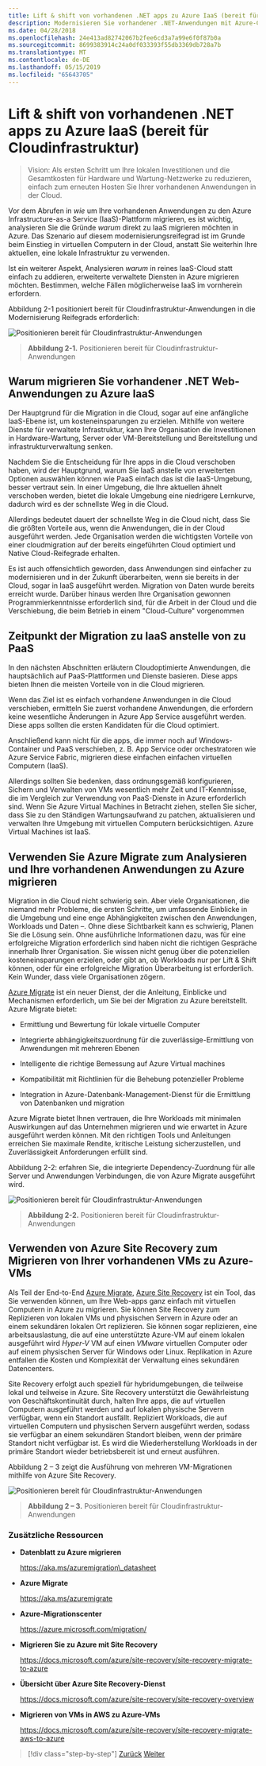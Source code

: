 ```yaml
---
title: Lift & shift von vorhandenen .NET apps zu Azure IaaS (bereit für Cloudinfrastruktur)
description: Modernisieren Sie vorhandener .NET-Anwendungen mit Azure-Cloud und Windows-Containern.
ms.date: 04/28/2018
ms.openlocfilehash: 24e413ad82742067b2fee6cd3a7a99e6f0f87b0a
ms.sourcegitcommit: 8699383914c24a0df033393f55db3369db728a7b
ms.translationtype: MT
ms.contentlocale: de-DE
ms.lasthandoff: 05/15/2019
ms.locfileid: "65643705"
---
```

# <a name="lift-and-shift-existing-net-apps-to-azure-iaas-cloud-infrastructure-ready"></a>Lift & shift von vorhandenen .NET apps zu Azure IaaS (bereit für Cloudinfrastruktur)

> Vision: Als ersten Schritt um Ihre lokalen Investitionen und die Gesamtkosten für Hardware und Wartung-Netzwerke zu reduzieren, einfach zum erneuten Hosten Sie Ihrer vorhandenen Anwendungen in der Cloud.

Vor dem Abrufen in *wie* um Ihre vorhandenen Anwendungen zu den Azure Infrastructure-as-a Service (IaaS)-Plattform migrieren, es ist wichtig, analysieren Sie die Gründe *warum* direkt zu IaaS migrieren möchten in Azure. Das Szenario auf diesem modernisierungsreifegrad ist im Grunde beim Einstieg in virtuellen Computern in der Cloud, anstatt Sie weiterhin Ihre aktuellen, eine lokale Infrastruktur zu verwenden.

Ist ein weiterer Aspekt, Analysieren *warum* in reines IaaS-Cloud statt einfach zu addieren, erweiterte verwaltete Diensten in Azure migrieren möchten. Bestimmen, welche Fällen möglicherweise IaaS im vornherein erfordern.

Abbildung 2-1 positioniert bereit für Cloudinfrastruktur-Anwendungen in die Modernisierung Reifegrads erforderlich:

![Positionieren bereit für Cloudinfrastruktur-Anwendungen](./media/image2-1.png)

> **Abbildung 2-1.** Positionieren bereit für Cloudinfrastruktur-Anwendungen

## <a name="why-migrate-existing-net-web-applications-to-azure-iaas"></a>Warum migrieren Sie vorhandener .NET Web-Anwendungen zu Azure IaaS

Der Hauptgrund für die Migration in die Cloud, sogar auf eine anfängliche IaaS-Ebene ist, um kosteneinsparungen zu erzielen. Mithilfe von weitere Dienste für verwaltete Infrastruktur, kann Ihre Organisation die Investitionen in Hardware-Wartung, Server oder VM-Bereitstellung und Bereitstellung und infrastrukturverwaltung senken.

Nachdem Sie die Entscheidung für Ihre apps in die Cloud verschoben haben, wird der Hauptgrund, warum Sie IaaS anstelle von erweiterten Optionen auswählen können wie PaaS einfach das ist die IaaS-Umgebung, besser vertraut sein. In einer Umgebung, die Ihre aktuellen ähnelt verschoben werden, bietet die lokale Umgebung eine niedrigere Lernkurve, dadurch wird es der schnellste Weg in die Cloud.

Allerdings bedeutet dauert der schnellste Weg in die Cloud nicht, dass Sie die größten Vorteile aus, wenn die Anwendungen, die in der Cloud ausgeführt werden. Jede Organisation werden die wichtigsten Vorteile von einer cloudmigration auf der bereits eingeführten Cloud optimiert und Native Cloud-Reifegrade erhalten.

Es ist auch offensichtlich geworden, dass Anwendungen sind einfacher zu modernisieren und in der Zukunft überarbeiten, wenn sie bereits in der Cloud, sogar in IaaS ausgeführt werden. Migration von Daten wurde bereits erreicht wurde. Darüber hinaus werden Ihre Organisation gewonnen Programmierkenntnisse erforderlich sind, für die Arbeit in der Cloud und die Verschiebung, die beim Betrieb in einem "Cloud-Culture" vorgenommen

## <a name="when-to-migrate-to-iaas-instead-of-to-paas"></a>Zeitpunkt der Migration zu IaaS anstelle von zu PaaS

In den nächsten Abschnitten erläutern Cloudoptimierte Anwendungen, die hauptsächlich auf PaaS-Plattformen und Dienste basieren. Diese apps bieten Ihnen die meisten Vorteile von in die Cloud migrieren. 

Wenn das Ziel ist es einfach vorhandene Anwendungen in die Cloud verschieben, ermitteln Sie zuerst vorhandene Anwendungen, die erfordern keine wesentliche Änderungen in Azure App Service ausgeführt werden. Diese apps sollten die ersten Kandidaten für die Cloud optimiert. 

Anschließend kann nicht für die apps, die immer noch auf Windows-Container und PaaS verschieben, z. B. App Service oder orchestratoren wie Azure Service Fabric, migrieren diese einfachen einfachen virtuellen Computern (IaaS). 

Allerdings sollten Sie bedenken, dass ordnungsgemäß konfigurieren, Sichern und Verwalten von VMs wesentlich mehr Zeit und IT-Kenntnisse, die im Vergleich zur Verwendung von PaaS-Dienste in Azure erforderlich sind. Wenn Sie Azure Virtual Machines in Betracht ziehen, stellen Sie sicher, dass Sie zu den Ständigen Wartungsaufwand zu patchen, aktualisieren und verwalten Ihre Umgebung mit virtuellen Computern berücksichtigen. Azure Virtual Machines ist IaaS.

## <a name="use-azure-migrate-to-analyze-and-migrate-your-existing-applications-to-azure"></a>Verwenden Sie Azure Migrate zum Analysieren und Ihre vorhandenen Anwendungen zu Azure migrieren

Migration in die Cloud nicht schwierig sein. Aber viele Organisationen, die niemand mehr Probleme, die ersten Schritte, um umfassende Einblicke in die Umgebung und eine enge Abhängigkeiten zwischen den Anwendungen, Workloads und Daten –. Ohne diese Sichtbarkeit kann es schwierig, Planen Sie die Lösung sein. Ohne ausführliche Informationen dazu, was für eine erfolgreiche Migration erforderlich sind haben nicht die richtigen Gespräche innerhalb Ihrer Organisation. Sie wissen nicht genug über die potenziellen kosteneinsparungen erzielen, oder gibt an, ob Workloads nur per Lift & Shift können, oder für eine erfolgreiche Migration Überarbeitung ist erforderlich. Kein Wunder, dass viele Organisationen zögern.

[Azure Migrate](https://aka.ms/azuremigrate) ist ein neuer Dienst, der die Anleitung, Einblicke und Mechanismen erforderlich, um Sie bei der Migration zu Azure bereitstellt. Azure Migrate bietet:

- Ermittlung und Bewertung für lokale virtuelle Computer

- Integrierte abhängigkeitszuordnung für die zuverlässige-Ermittlung von Anwendungen mit mehreren Ebenen

- Intelligente die richtige Bemessung auf Azure Virtual machines

- Kompatibilität mit Richtlinien für die Behebung potenzieller Probleme

- Integration in Azure-Datenbank-Management-Dienst für die Ermittlung von Datenbanken und migration

Azure Migrate bietet Ihnen vertrauen, die Ihre Workloads mit minimalen Auswirkungen auf das Unternehmen migrieren und wie erwartet in Azure ausgeführt werden können. Mit den richtigen Tools und Anleitungen erreichen Sie maximale Rendite, kritische Leistung sicherzustellen, und Zuverlässigkeit Anforderungen erfüllt sind.

Abbildung 2-2: erfahren Sie, die integrierte Dependency-Zuordnung für alle Server und Anwendungen Verbindungen, die von Azure Migrate ausgeführt wird.

![Positionieren bereit für Cloudinfrastruktur-Anwendungen](./media/image2-2.png)

> **Abbildung 2-2.** Positionieren bereit für Cloudinfrastruktur-Anwendungen

## <a name="use-azure-site-recovery-to-migrate-your-existing-vms-to-azure-vms"></a>Verwenden von Azure Site Recovery zum Migrieren von Ihrer vorhandenen VMs zu Azure-VMs

Als Teil der End-to-End [Azure Migrate](https://aka.ms/azuremigrate), [Azure Site Recovery](https://docs.microsoft.com/azure/site-recovery/site-recovery-overview) ist ein Tool, das Sie verwenden können, um Ihre Web-apps ganz einfach mit virtuellen Computern in Azure zu migrieren. Sie können Site Recovery zum Replizieren von lokalen VMs und physischen Servern in Azure oder an einem sekundären lokalen Ort replizieren. Sie können sogar replizieren, eine arbeitsauslastung, die auf eine unterstützte Azure-VM auf einem lokalen ausgeführt wird *Hyper-V* VM auf einen *VMware* virtuellen Computer oder auf einem physischen Server für Windows oder Linux. Replikation in Azure entfallen die Kosten und Komplexität der Verwaltung eines sekundären Datencenters.

Site Recovery erfolgt auch speziell für hybridumgebungen, die teilweise lokal und teilweise in Azure. Site Recovery unterstützt die Gewährleistung von Geschäftskontinuität durch, halten Ihre apps, die auf virtuellen Computern ausgeführt werden und auf lokalen physische Servern verfügbar, wenn ein Standort ausfällt. Repliziert Workloads, die auf virtuellen Computern und physischen Servern ausgeführt werden, sodass sie verfügbar an einem sekundären Standort bleiben, wenn der primäre Standort nicht verfügbar ist. Es wird die Wiederherstellung Workloads in der primäre Standort wieder betriebsbereit ist und erneut ausführen.

Abbildung 2 – 3 zeigt die Ausführung von mehreren VM-Migrationen mithilfe von Azure Site Recovery.

![Positionieren bereit für Cloudinfrastruktur-Anwendungen](./media/image2-3.png)

> **Abbildung 2 – 3.** Positionieren bereit für Cloudinfrastruktur-Anwendungen

### <a name="additional-resources"></a>Zusätzliche Ressourcen

- **Datenblatt zu Azure migrieren**

    <https://aka.ms/azuremigration\_datasheet>

- **Azure Migrate**

    <https://aka.ms/azuremigrate>

- **Azure-Migrationscenter**

    <https://azure.microsoft.com/migration/>

- **Migrieren Sie zu Azure mit Site Recovery**

    <https://docs.microsoft.com/azure/site-recovery/site-recovery-migrate-to-azure>

- **Übersicht über Azure Site Recovery-Dienst**

    <https://docs.microsoft.com/azure/site-recovery/site-recovery-overview>

- **Migrieren von VMs in AWS zu Azure-VMs**

    <https://docs.microsoft.com/azure/site-recovery/site-recovery-migrate-aws-to-azure>

>[!div class="step-by-step"]
>[Zurück](index.md)
>[Weiter](migrate-your-relational-databases-to-azure.md)
